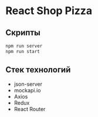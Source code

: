 # React Shop Pizza

## Скрипты
```bash
npm run server
npm run start
```

## Стек технологий

* json-server
* mockapi.io
* Axios
* Redux
* React Router